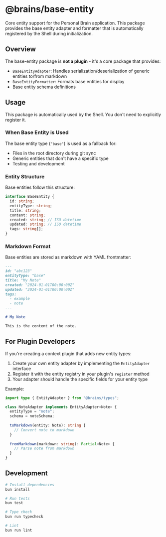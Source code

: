 # @brains/base-entity

Core entity support for the Personal Brain application. This package provides the base entity adapter and formatter that is automatically registered by the Shell during initialization.

## Overview

The base-entity package is **not a plugin** - it's a core package that provides:

- `BaseEntityAdapter`: Handles serialization/deserialization of generic entities to/from markdown
- `BaseEntityFormatter`: Formats base entities for display
- Base entity schema definitions

## Usage

This package is automatically used by the Shell. You don't need to explicitly register it.

### When Base Entity is Used

The base entity type (`"base"`) is used as a fallback for:
- Files in the root directory during git sync
- Generic entities that don't have a specific type
- Testing and development

### Entity Structure

Base entities follow this structure:

```typescript
interface BaseEntity {
  id: string;
  entityType: string;
  title: string;
  content: string;
  created: string; // ISO datetime
  updated: string; // ISO datetime
  tags: string[];
}
```

### Markdown Format

Base entities are stored as markdown with YAML frontmatter:

```markdown
---
id: "abc123"
entityType: "base"
title: "My Note"
created: "2024-01-01T00:00:00Z"
updated: "2024-01-01T00:00:00Z"
tags:
  - example
  - note
---

# My Note

This is the content of the note.
```

## For Plugin Developers

If you're creating a context plugin that adds new entity types:

1. Create your own entity adapter by implementing the `EntityAdapter` interface
2. Register it with the entity registry in your plugin's `register` method
3. Your adapter should handle the specific fields for your entity type

Example:

```typescript
import type { EntityAdapter } from "@brains/types";

class NoteAdapter implements EntityAdapter<Note> {
  entityType = "note";
  schema = noteSchema;
  
  toMarkdown(entity: Note): string {
    // Convert note to markdown
  }
  
  fromMarkdown(markdown: string): Partial<Note> {
    // Parse note from markdown
  }
}
```

## Development

```bash
# Install dependencies
bun install

# Run tests
bun test

# Type check
bun run typecheck

# Lint
bun run lint
```
